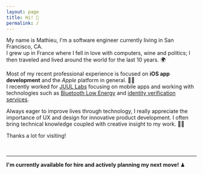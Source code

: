 ```yaml
---
layout: page
title: Hi! 👋
permalink: /
---
```


My name is Mathieu, I'm a software engineer currently living in San Francisco, CA.<br/>
I grew up in France where I fell in love with computers, wine and politics; I then traveled and lived around the world for the last 10 years. 🌍

Most of my recent professional experience is focused on **iOS app development** and the *Apple* platform in general. 👨‍💻  
I recently worked for [JUUL Labs](https://www.juul.com/) focusing on mobile apps and working with technologies such as [Bluetooth Low Energy](https://en.wikipedia.org/wiki/Bluetooth_Low_Energy) and [identity verification services](https://en.wikipedia.org/wiki/Identity_verification_service).  

Always eager to improve lives through technology, I really appreciate the importance of UX and design for innovative product development. I often bring technical knowledge coupled with creative insight to my work. 👨‍🎨

Thanks a lot for visiting!

<br/>

----
**I'm currently available for hire and actively planning my next move!** ♟ 

